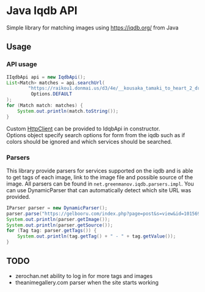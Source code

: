 # Java Iqdb API
Simple library for matching images using https://iqdb.org/ from Java

## Usage

### API usage
```Java
IIqdbApi api = new IqdbApi();
List<Match> matches = api.searchUrl(
        "https://raikou1.donmai.us/d3/4e/__kousaka_tamaki_to_heart_2_drawn_by_kyougoku_shin__d34e4cf0a437a5d65f8e82b7bcd02606.jpg",
         Options.DEFAULT
);
for (Match match: matches) {
    System.out.println(match.toString());
}
```

Custom [HttpClient](https://hc.apache.org/httpcomponents-client-ga/httpclient/apidocs/) can be provided to IdqbApi in
 constructor. \
Options object specify search options for form from the iqdb such as if colors should be ignored and which services 
should be searched.

### Parsers
This library provide parsers for services supported on the iqdb and is able to get tags of each image, link to the 
image file and possible source of the image. All parsers can be found in ``net.greenmanov.iqdb.parsers.impl``. You 
can use DynamicParser that can automatically detect which site URL was provided.

```Java
IParser parser = new DynamicParser();
parser.parse("https://gelbooru.com/index.php?page=post&s=view&id=101569");
System.out.println(parser.getImage());
System.out.println(parser.getSource());
for (Tag tag: parser.getTags()) {
    System.out.println(tag.getTag() + " - " + tag.getValue());
}
```

## TODO
* zerochan.net ability to log in for more tags and images
* theanimegallery.com parser when the site starts working